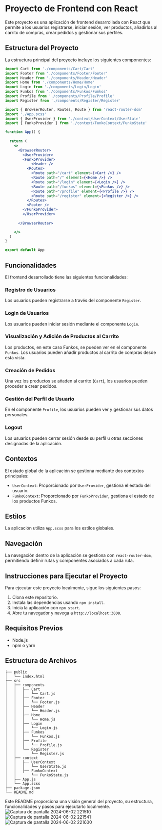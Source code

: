 # Proyecto de Frontend con React

Este proyecto es una aplicación de frontend desarrollada con React que permite a los usuarios registrarse, iniciar sesión, ver productos, añadirlos al carrito de compras, crear pedidos y gestionar sus perfiles.

## Estructura del Proyecto

La estructura principal del proyecto incluye los siguientes componentes:

```jsx
import Cart from './components/Cart/Cart'
import Footer from './components/Footer/Footer'
import Header from './components/Header/Header'
import Home from './components/Home/Home'
import Login from './components/Login/Login'
import Funkos from './components/Funkos/Funkos'
import Profile from './components/Profile/Profile'
import Register from './components/Register/Register'

import { BrowserRouter, Routes, Route } from 'react-router-dom'
import './App.scss'
import { UserProvider } from './context/UserContext/UserState'
import { FunkoProvider } from './context/FunkoContext/FunkoState'

function App() {
 
  return (
    <>
      <BrowserRouter>
        <UserProvider>
        <FunkoProvider>
            <Header />
          <Routes>
            <Route path="/cart" element={<Cart />} />
            <Route path="/" element={<Home />} />
            <Route path="/login" element={<Login />} />
            <Route path="/funkos" element={<Funkos />} />
            <Route path="/profile" element={<Profile />} />
            <Route path="/register" element={<Register />} />
          </Routes>
          <Footer />
        </FunkoProvider>
        </UserProvider>
        
      </BrowserRouter>

    </>
  )
}

export default App
```

## Funcionalidades

El frontend desarrollado tiene las siguientes funcionalidades:

### Registro de Usuarios

Los usuarios pueden registrarse a través del componente `Register`.

### Login de Usuarios

Los usuarios pueden iniciar sesión mediante el componente `Login`.

### Visualización y Adición de Productos al Carrito

Los productos, en este caso Funkos, se pueden ver en el componente `Funkos`. Los usuarios pueden añadir productos al carrito de compras desde esta vista.

### Creación de Pedidos

Una vez los productos se añaden al carrito (`Cart`), los usuarios pueden proceder a crear pedidos.

### Gestión del Perfil de Usuario

En el componente `Profile`, los usuarios pueden ver y gestionar sus datos personales.

### Logout

Los usuarios pueden cerrar sesión desde su perfil u otras secciones designadas de la aplicación.

## Contextos

El estado global de la aplicación se gestiona mediante dos contextos principales:

- `UserContext`: Proporcionado por `UserProvider`, gestiona el estado del usuario.
- `FunkoContext`: Proporcionado por `FunkoProvider`, gestiona el estado de los productos Funkos.

## Estilos

La aplicación utiliza `App.scss` para los estilos globales.

## Navegación

La navegación dentro de la aplicación se gestiona con `react-router-dom`, permitiendo definir rutas y componentes asociados a cada ruta.

## Instrucciones para Ejecutar el Proyecto

Para ejecutar este proyecto localmente, sigue los siguientes pasos:

1. Clona este repositorio.
2. Instala las dependencias usando `npm install`.
3. Inicia la aplicación con `npm start`.
4. Abre tu navegador y navega a `http://localhost:3000`.

## Requisitos Previos

- Node.js
- npm o yarn

## Estructura de Archivos

```
├── public
│   └── index.html
├── src
│   ├── components
│   │   ├── Cart
│   │   │   └── Cart.js
│   │   ├── Footer
│   │   │   └── Footer.js
│   │   ├── Header
│   │   │   └── Header.js
│   │   ├── Home
│   │   │   └── Home.js
│   │   ├── Login
│   │   │   └── Login.js
│   │   ├── Funkos
│   │   │   └── Funkos.js
│   │   ├── Profile
│   │   │   └── Profile.js
│   │   └── Register
│   │       └── Register.js
│   ├── context
│   │   ├── UserContext
│   │   │   └── UserState.js
│   │   ├── FunkoContext
│   │       └── FunkoState.js
│   ├── App.js
│   └── App.scss
├── package.json
└── README.md
```

Este README proporciona una visión general del proyecto, su estructura, funcionalidades y pasos para ejecutarlo localmente.
![Captura de pantalla 2024-06-02 221510](https://github.com/evagarcle/TiendaFunko-REACT/assets/162992210/9a075d7c-1ca2-4eff-aed6-6e329cd5fc6b)
![Captura de pantalla 2024-06-02 221541](https://github.com/evagarcle/TiendaFunko-REACT/assets/162992210/b9ea1bec-782b-4f98-9f0b-edca6673a784)
![Captura de pantalla 2024-06-02 221600](https://github.com/evagarcle/TiendaFunko-REACT/assets/162992210/ff49d705-893c-4cd7-9e2b-93fc2765a706)



